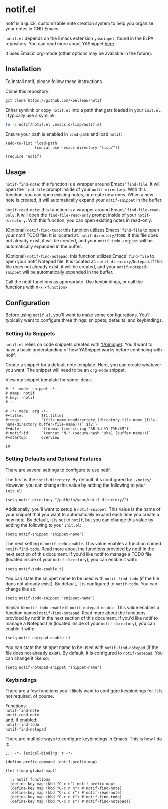 # notif.el
notif is a quick, customizable note creation system to help you organize your notes in GNU Emacs.  

`notif.el` depends on the Emacs extension `yasnippet`, found in the ELPA repository. You can read more about YASnippet [here](https://joaotavora.github.io/yasnippet).  

It uses Emacs' org-mode (other options may be available in the future).

## Installation
To install notif, please follow these instructions.

Clone this repository:  
``` sh
git clone https://github.com/kbelleau/notif
```

Either symlink or copy `notif.el` into a path that gets loaded in your `init.el`. I typically use a symlink:  
```sh
ln -s notif/notif.el .emacs.d/lisp/notif.el
```

Ensure your path is enabled in `load-path` and load `notif`:  
```elisp
(add-to-list 'load-path
             (concat user-emacs-directory "lisp/"))
			 
(require 'notif)
```

## Usage
`notif-find-note`: this function is a wrapper around Emacs' `find-file`. It will open the `find-file` prompt inside of your `notif-directory`. With this function, you can open existing notes, or create new ones. When a new note is created, it will automatically expand your `notif-snippet` in the buffer.  

`notif-read-note`: this function is a wrapper around Emacs' `find-file-read-only`. It will open the `find-file-read-only` prompt inside of your `notif-directory`. With this function, you can open existing notes in read-only.  

(Optional) `notif-find-todo`: this function utilizes Emacs' `find-file` to open your notif TODO file. It is located at: `notif-directory/TODO`. If this file does not already exist, it will be created, and your `notif-todo-snippet` will be  automatically expanded in the buffer.  

(Optional) `notif-find-notepad`: this function utilizes Emacs' `find-file` to open your notif Notepad file. It is located at: `notif-directory/Notepad`. If this file does not already exist, it will be created, and your `notif-notepad-snippet` will be automatically expanded in the buffer.  

Call the notif functions as appropriate. Use keybindings, or call the functions with `M-x <function>`

## Configuration
Before using `notif.el`, you'll want to make some configurations. You'll typically want to configure three things: snippets, defaults, and keybindings.

### Setting Up Snippets
`notif.el` relies on code snippets created with [YASnippet](https://joaotavora.github.io/yasnippet/snippet-development.html). You'll want to have a basic understanding of how YASnippet works before continuing with notif.  

Create a snippet for a default note template. Here, you can create whatever you want. The snippet will need to be an `org-mode` snippet.  

View my snippet template for some ideas:  
```yasnippet
# -*- mode: snippet -*-
# name: notif
# key: -notif
# --

# -*- mode: org -*-
#+title:        ${1:title}
#+tags:         `(file-name-nondirectory (directory-file-name (file-name-directory buffer-file-name)))` ${2:}
#+date:         `(format-time-string "%B %d %Y T%H:%M")`
#+notif-id:     `(concat "N-" (secure-hash 'sha1 (buffer-name)))`
#+startup:      overview

$0
```

### Setting Defaults and Optional Features
There are several settings to configure to use notif.  

The first is the `notif-directory`. By default, it's configured to: `~/notes/`. However, you can change this value by adding the following to your `init.el`:  
```elisp
(setq notif-directory "/path/to/your/notif-directory/")
```

Additionally, you'll want to setup a `notif-snippet`. This value is the name of your snippet that you want to automatically expand each time you create a new note. By default, it is set to `notif`, but you can change this value by adding the following to your `init.el`:  
```elisp
(setq notif-snippet "snippet-name")
```

The next setting is `notif-todo-enable`. This value enables a function named `notif-find-todo`. Read more about the functions provided by notif in the next section of this document. If you'd like notif to manage a TODO file (located inside of your `notif-directory`), you can enable it with:  
```elisp
(setq notif-todo-enable t)
```

You can state the snippet name to be used with `notif-find-todo` (if the file does not already exist). By default, it is configured to `notif-todo`. You can change like so:  
```elisp
(setq notif-todo-snippet "snippet-name")
```

Similar to `notif-todo-enable` is `notif-notepad-enable`. This value enables a function named `notif-find-notepad`. Read more about the functions provided by notif in the next section of this document. If you'd like notif to manage a Notepad file (located inside of your `notif-directory`), you can enable it with:  
```elisp
(setq notif-notepad-enable t)
```

You can state the snippet name to be used with `notif-find-notepad` (if the file does not already exist). By default, it is configured to `notif-notepad`. You can change it like so:  
```elisp
(setq notif-notepad-snippet "snippet-name")
```

### Keybindings
There are a few functions you'll likely want to configure keybindings for. It is not required, of course.

Functions:  
`notif-find-note`  
`notif-read-note`  
and, if enabled:  
`notif-find-todo`  
`notif-find-notepad`  

There are multiple ways to configure keybindings in Emacs. This is how I do it:  
```elisp
;;; -*- lexical-binding: t -*-

(define-prefix-command 'notif-prefix-map)

(let ((map global-map))

  ;; notif functions
  (define-key map (kbd "C-c n") notif-prefix-map)
  (define-key map (kbd "C-c n n") #'notif-find-note)
  (define-key map (kbd "C-c n r") #'notif-read-note)
  (define-key map (kbd "C-c n t") #'notif-find-todo)
  (define-key map (kbd "C-c n s") #'notif-find-notepad))
```
